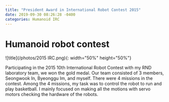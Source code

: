 ```yaml
---
title: "President Award in International Robot Contest 2015"
date: 2019-09-30 08:26:28 -0400
categories: Humanoid IRC
---
```

# Humanoid robot contest
![title](/photos/2015 IRC.png){: width="50%" height="50%"}

Participating in the 2015 10th International Robot Contest with my RND laboratory team, we won the gold medal.
Our team consisted of 3 members, Seongwook In, Byeonggu Im, and myself.
There were 4 missions in the contest. Among the 4 missions, my task was to control the robot to run and play basketball. I mainly focused on making all the motions with servo motors checking the hardware of the robots.
